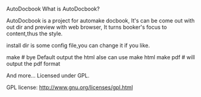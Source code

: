 AutoDocbook
What is AutoDocbook?

AutoDocbook is a project for automake docbook, It's can be come out with out dir and preview with web browser,
						It turns booker's focus to content,thus the style.

install dir is some config file,you can change it if you like.


make     # bye Default output the html alse can use make html
make pdf # will output the pdf format

And more...
Licensed under GPL.

GPL license: http://www.gnu.org/licenses/gpl.html
